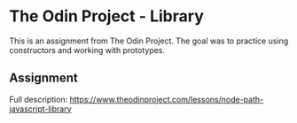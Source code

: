 # The Odin Project - Library

This is an assignment from The Odin Project. The goal was to practice using constructors and working with prototypes.

## Assignment 
Full description: https://www.theodinproject.com/lessons/node-path-javascript-library